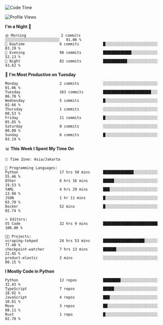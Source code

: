 <!--START_SECTION:waka-->
![Code Time](http://img.shields.io/badge/Code%20Time-1%2C794%20hrs%2040%20mins-blue)

![Profile Views](http://img.shields.io/badge/Profile%20Views-6-blue)

**I'm a Night 🦉** 

```text
🌞 Morning                2 commits           ░░░░░░░░░░░░░░░░░░░░░░░░░   01.06 % 
🌆 Daytime                6 commits           █░░░░░░░░░░░░░░░░░░░░░░░░   03.19 % 
🌃 Evening                98 commits          █████████████░░░░░░░░░░░░   52.13 % 
🌙 Night                  82 commits          ███████████░░░░░░░░░░░░░░   43.62 % 
```
📅 **I'm Most Productive on Tuesday** 

```text
Monday                   2 commits           ░░░░░░░░░░░░░░░░░░░░░░░░░   01.06 % 
Tuesday                  163 commits         ██████████████████████░░░   86.70 % 
Wednesday                5 commits           █░░░░░░░░░░░░░░░░░░░░░░░░   02.66 % 
Thursday                 1 commits           ░░░░░░░░░░░░░░░░░░░░░░░░░   00.53 % 
Friday                   11 commits          █░░░░░░░░░░░░░░░░░░░░░░░░   05.85 % 
Saturday                 0 commits           ░░░░░░░░░░░░░░░░░░░░░░░░░   00.00 % 
Sunday                   6 commits           █░░░░░░░░░░░░░░░░░░░░░░░░   03.19 % 
```


📊 **This Week I Spent My Time On** 

```text
🕑︎ Time Zone: Asia/Jakarta

💬 Programming Languages: 
Python                   17 hrs 50 mins      ██████████████░░░░░░░░░░░   55.46 % 
Other                    6 hrs 16 mins       █████░░░░░░░░░░░░░░░░░░░░   19.53 % 
YAML                     4 hrs 29 mins       ███░░░░░░░░░░░░░░░░░░░░░░   13.98 % 
JSON                     1 hr 11 mins        █░░░░░░░░░░░░░░░░░░░░░░░░   03.70 % 
Docker                   52 mins             █░░░░░░░░░░░░░░░░░░░░░░░░   02.74 % 

🔥 Editors: 
VS Code                  32 hrs 9 mins       █████████████████████████   100.00 % 

🐱‍💻 Projects: 
scraping-tokped          24 hrs 53 mins      ███████████████████░░░░░░   77.40 % 
checkpoint-watcher       7 hrs 13 mins       ██████░░░░░░░░░░░░░░░░░░░   22.45 % 
product-elastic          2 mins              ░░░░░░░░░░░░░░░░░░░░░░░░░   00.15 % 
```

**I Mostly Code in Python** 

```text
Python                   12 repos            ████████░░░░░░░░░░░░░░░░░   32.43 % 
TypeScript               7 repos             █████░░░░░░░░░░░░░░░░░░░░   18.92 % 
JavaScript               4 repos             ███░░░░░░░░░░░░░░░░░░░░░░   10.81 % 
Move                     3 repos             ██░░░░░░░░░░░░░░░░░░░░░░░   08.11 % 
Rust                     1 repo              █░░░░░░░░░░░░░░░░░░░░░░░░   02.70 % 
```




<!--END_SECTION:waka-->
